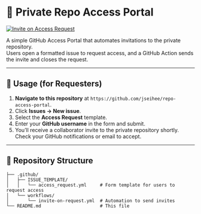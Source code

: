 # 🚪 Private Repo Access Portal

[![Invite on Access Request](https://github.com/jseihee/repo-access-portal/actions/workflows/invite-on-request.yml/badge.svg)](https://github.com/jseihee/repo-access-portal/actions/workflows/invite-on-request.yml)

A simple GitHub Access Portal that automates invitations to the private repository. <br>
Users open a formatted issue to request access, and a GitHub Action sends the invite and closes the request.

---

## 📝 Usage (for Requesters)

1. **Navigate to this repository** at `https://github.com/jseihee/repo-access-portal`.
2. Click **Issues → New issue**.
3. Select the **Access Request** template.
4. Enter your **GitHub username** in the form and submit.
5. You’ll receive a collaborator invite to the private repository shortly. Check your GitHub notifications or email to accept.

---

## 📁 Repository Structure

```
├── .github/
│   ├── ISSUE_TEMPLATE/
│   │   └── access_request.yml     # Form template for users to request access
│   └── workflows/
│       └── invite-on-request.yml  # Automation to send invites
└── README.md                      # This file
```

